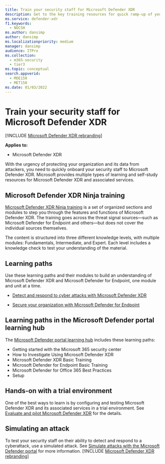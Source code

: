 ```yaml
---
title: Train your security staff for Microsoft Defender XDR
description: Get to the key training resources for quick ramp-up of your security staff.
ms.service: defender-xdr
f1.keywords: 
  - NOCSH
ms.author: dansimp
author: dansimp
ms.localizationpriority: medium
manager: dansimp
audience: ITPro
ms.collection: 
  - m365-security
  - tier3
ms.topic: conceptual
search.appverid: 
  - MOE150
  - MET150
ms.date: 01/03/2022
---
```


# Train your security staff for Microsoft Defender XDR

[!INCLUDE [Microsoft Defender XDR rebranding](../includes/microsoft-defender.md)]

**Applies to:**
- Microsoft Defender XDR

With the urgency of protecting your organization and its data from attackers, you need to quickly onboard your security staff to Microsoft Defender XDR. Microsoft provides multiple types of learning and self-study resources for Microsoft Defender XDR and associated services.


<a name='microsoft-365-defender-ninja-training'></a>

## Microsoft Defender XDR Ninja training

[Microsoft Defender XDR Ninja training](https://techcommunity.microsoft.com/t5/microsoft-365-defender/become-a-microsoft-365-defender-ninja/ba-p/1789376) is a set of organized sections and modules to step you through the features and functions of Microsoft Defender XDR. The training goes across the threat signal sources&mdash;such as Microsoft Defender for Endpoint and others&mdash;but does not cover the individual sources themselves. 

The content is structured into three different knowledge levels, with multiple modules: Fundamentals, Intermediate, and Expert. Each level includes a knowledge check to test your understanding of the material.

## Learning paths

Use these learning paths and their modules to build an understanding of Microsoft Defender XDR and Microsoft Defender for Endpoint, one module and unit at a time.

 - [Detect and respond to cyber attacks with Microsoft Defender XDR](/training/paths/defender-detect-respond/)

 - [Secure your organization with Microsoft Defender for Endpoint](/training/paths/defender-endpoint-fundamentals/)  


<a name='learning-paths-in-the-microsoft-365-defender-portal-learning-hub'></a>

## Learning paths in the Microsoft Defender portal learning hub

The [Microsoft Defender portal learning hub](https://security.microsoft.com/learning) includes these learning paths:

- Getting started with the Microsoft 365 security center
- How to Investigate Using Microsoft Defender XDR
- Microsoft Defender XDR Basic Training
- Microsoft Defender for Endpoint Basic Training
- Microsoft Defender for Office 365 Best Practices
- Setup

## Hands-on with a trial environment

One of the best ways to learn is by configuring and testing Microsoft Defender XDR and its associated services in a trial environment. See [Evaluate and pilot Microsoft Defender XDR](eval-overview.md) for the details.

## Simulating an attack

To test your security staff on their ability to detect and respond to a cyberattack, use a simulated attack. See [Simulate attacks with the Microsoft Defender portal](eval-defender-investigate-respond-simulate-attack.md#simulate-attacks-with-the-microsoft-365-defender-portal) for more information. 
[!INCLUDE [Microsoft Defender XDR rebranding](../includes/defender-m3d-techcommunity.md)]
